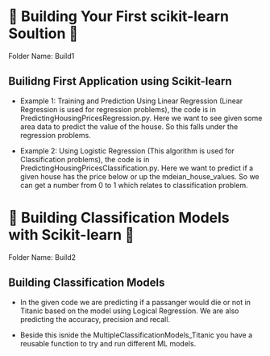 
# 🔴 Building Your First scikit-learn Soultion 🔴

Folder Name: Build1
## Builidng First Application using Scikit-learn

- Example 1: Training and Prediction Using Linear Regression (Linear Regression is used for regression problems), the code is in PredictingHousingPricesRegression.py. Here we want to see given some area data to predict the value of the house. So this falls under the regression problems.

- Example 2: Using Logistic Regression (This algorithm is used for Classification problems), the code is in PredictingHousingPricesClassification.py. Here we want to predict if a given house has the price below or up the mdeian_house_values. So we can get a number from 0 to 1 which relates to classification problem.


# 🔴 Building Classification Models with Scikit-learn 🔴

Folder Name: Build2

## Building Classification Models

- In the given code we are predicting if a passanger would die or not in Titanic based on the model using Logical Regression.
We are also predicting the accuracy, precision and recall.

- Beside this isnide the MultipleClassificationModels_Titanic you have a reusable function to try and run different ML models.